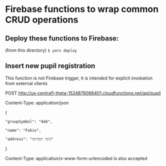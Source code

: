 # Firebase functions to wrap common CRUD operations

## Deploy these functions to Firebase:
(from this directory) <code>$ yarn deploy</code>

## Insert new pupil registration

This function is not Firebase trigger, it is intended for explicit invokation from external clients

POST http://us-central1-theta-1524876066401.cloudfunctions.net/api/pupil

Content-Type: application/json

{

	"groupSymbol": "4eb",
	
	"name": "Fabio",
	
	"address": "כיכר המדינה"
	
}

Content-Type: application/x-www-form-urlencoded is also accepted
